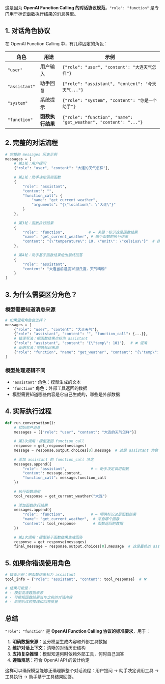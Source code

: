 这是因为 **OpenAI Function Calling 的对话协议规范**。`"role": "function"` 是专门用于标识函数执行结果的消息类型。

## 1. **对话角色协议**

在 OpenAI Function Calling 中，有几种固定的角色：

| 角色 | 用途 | 示例 |
|------|------|------|
| `"user"` | 用户输入 | `{"role": "user", "content": "大连天气怎样"}` |
| `"assistant"` | 助手回复 | `{"role": "assistant", "content": "今天天气..."}` |
| `"system"` | 系统提示 | `{"role": "system", "content": "你是一个助手"}` |
| `"function"` | **函数执行结果** | `{"role": "function", "name": "get_weather", "content": "..."}` |

## 2. **完整的对话流程**

```python
# 完整的 messages 历史示例
messages = [
    # 第1轮：用户提问
    {"role": "user", "content": "大连的天气怎样"},
    
    # 第2轮：助手决定调用函数
    {
        "role": "assistant", 
        "content": "",
        "function_call": {
            "name": "get_current_weather",
            "arguments": "{\"location\": \"大连\"}"
        }
    },
    
    # 第3轮：函数执行结果
    {
        "role": "function",           # ← 关键：标识这是函数结果
        "name": "get_current_weather", # 哪个函数的执行结果
        "content": "{\"temperature\": 10, \"unit\": \"celsius\"}"  # 执行结果
    },
    
    # 第4轮：助手基于函数结果给出最终回答
    {
        "role": "assistant", 
        "content": "大连当前温度10摄氏度，天气晴朗"
    }
]
```

## 3. **为什么需要区分角色？**

### **模型需要知道消息来源**
```python
# 如果混用角色会怎样？
messages = [
    {"role": "user", "content": "大连天气"},
    {"role": "assistant", "content": "", "function_call": {...}},
    # 错误写法：把函数结果也标为 assistant
    {"role": "assistant", "content": "{\"temp\": 10}"},  # ❌ 混淆
    # 正确写法：明确标识来源
    {"role": "function", "name": "get_weather", "content": "{\"temp\": 10}"}  # ✅ 清晰
]
```

### **模型处理逻辑不同**
- `"assistant"` 角色：模型生成的文本
- `"function"` 角色：外部工具返回的数据
- 模型需要知道哪些内容是它自己生成的，哪些是外部数据

## 4. **实际执行过程**

```python
def run_conversation():
    # 初始用户消息
    messages = [{"role": "user", "content": "大连的天气怎样"}]
    
    # 第1次调用：模型返回 function_call
    response = get_response(messages)
    message = response.output.choices[0].message  # 这是 assistant 角色
    
    # 添加 assistant 的 function_call 决定
    messages.append({
        "role": "assistant",           # ← 助手决定调用函数
        "content": message.content,
        "function_call": message.function_call
    })
    
    # 执行函数调用
    tool_response = get_current_weather("大连")
    
    # 添加函数执行结果
    messages.append({
        "role": "function",            # ← 明确标识这是函数结果
        "name": "get_current_weather",  # 来自哪个函数
        "content": tool_response        # 函数返回的数据
    })
    
    # 第2次调用：模型基于函数结果生成回答
    response = get_response(messages)
    final_message = response.output.choices[0].message  # 这是最终的 assistant 回答
```

## 5. **如果你错误使用角色**

```python
# 错误示例：把函数结果标为 assistant
tool_info = {"role": "assistant", "content": tool_response}  # ❌

# 结果可能是：
# - 模型混淆数据来源
# - 可能把函数结果当作之前的对话内容
# - 影响后续的推理和回答质量
```

## 总结

`"role": "function"` 是 **OpenAI Function Calling 协议的标准要求**，用于：

1. **明确数据来源**：区分模型生成内容和外部工具数据
2. **维护对话上下文**：清晰的对话历史结构
3. **支持复杂推理**：模型知道何时依赖外部工具，何时自己回答
4. **遵循规范**：符合 OpenAI API 的设计约定

这样可以确保模型能够正确理解整个对话流程：用户提问 → 助手决定调用工具 → 工具执行 → 助手基于工具结果回答。